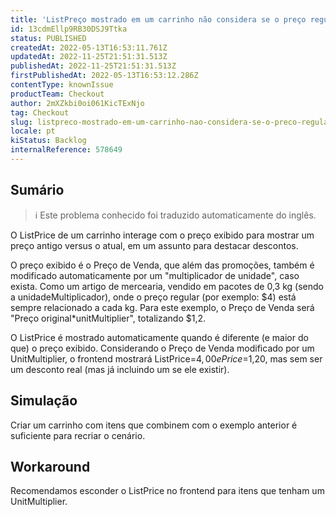 ```yaml
---
title: 'ListPreço mostrado em um carrinho não considera se o preço regular está sendo modificado por uma unidadeMultiplicador'
id: 13cdmEllp9RB30DSJ9Ttka
status: PUBLISHED
createdAt: 2022-05-13T16:53:11.761Z
updatedAt: 2022-11-25T21:51:31.513Z
publishedAt: 2022-11-25T21:51:31.513Z
firstPublishedAt: 2022-05-13T16:53:12.286Z
contentType: knownIssue
productTeam: Checkout
author: 2mXZkbi0oi061KicTExNjo
tag: Checkout
slug: listpreco-mostrado-em-um-carrinho-nao-considera-se-o-preco-regular-esta-sendo-modificado-por-uma-unidademultiplicador
locale: pt
kiStatus: Backlog
internalReference: 578649
---
```


## Sumário

>ℹ️ Este problema conhecido foi traduzido automaticamente do inglês.


O ListPrice de um carrinho interage com o preço exibido para mostrar um preço antigo versus o atual, em um assunto para destacar descontos.

O preço exibido é o Preço de Venda, que além das promoções, também é modificado automaticamente por um "multiplicador de unidade", caso exista. Como um artigo de mercearia, vendido em pacotes de 0,3 kg (sendo a unidadeMultiplicador), onde o preço regular (por exemplo: $4) está sempre relacionado a cada kg. Para este exemplo, o Preço de Venda será "Preço original*unitMultiplier", totalizando $1,2.

O ListPrice é mostrado automaticamente quando é diferente (e maior do que) o preço exibido. Considerando o Preço de Venda modificado por um UnitMultiplier, o frontend mostrará ListPrice=$4,00 e Price=$1,20, mas sem ser um desconto real (mas já incluindo um se ele existir).



## Simulação


Criar um carrinho com itens que combinem com o exemplo anterior é suficiente para recriar o cenário.



## Workaround


Recomendamos esconder o ListPrice no frontend para itens que tenham um UnitMultiplier.


